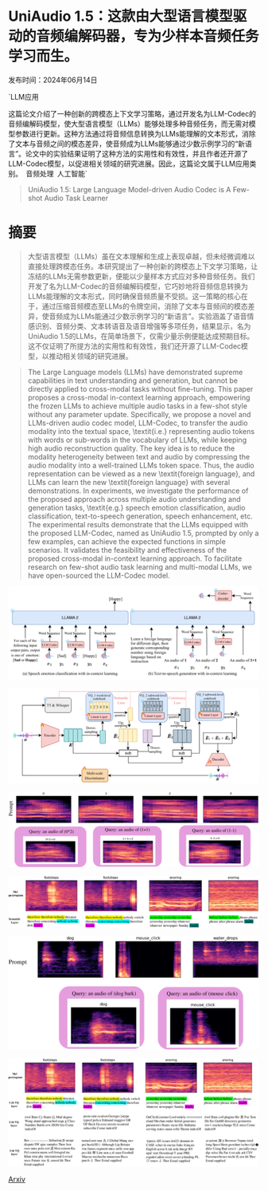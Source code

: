 # UniAudio 1.5：这款由大型语言模型驱动的音频编解码器，专为少样本音频任务学习而生。

发布时间：2024年06月14日

`LLM应用

这篇论文介绍了一种创新的跨模态上下文学习策略，通过开发名为LLM-Codec的音频编解码模型，使大型语言模型（LLMs）能够处理多种音频任务，而无需对模型参数进行更新。这种方法通过将音频信息转换为LLMs能理解的文本形式，消除了文本与音频之间的模态差异，使音频成为LLMs能够通过少数示例学习的“新语言”。论文中的实验结果证明了这种方法的实用性和有效性，并且作者还开源了LLM-Codec模型，以促进相关领域的研究进展。因此，这篇论文属于LLM应用类别。` `音频处理` `人工智能`

> UniAudio 1.5: Large Language Model-driven Audio Codec is A Few-shot Audio Task Learner

# 摘要

> 大型语言模型（LLMs）虽在文本理解和生成上表现卓越，但未经微调难以直接处理跨模态任务。本研究提出了一种创新的跨模态上下文学习策略，让冻结的LLMs无需参数更新，便能以少量样本方式应对多种音频任务。我们开发了名为LLM-Codec的音频编解码模型，它巧妙地将音频信息转换为LLMs能理解的文本形式，同时确保音频质量不受损。这一策略的核心在于，通过压缩音频模态至LLMs的令牌空间，消除了文本与音频间的模态差异，使音频成为LLMs能通过少数示例学习的“新语言”。实验涵盖了语音情感识别、音频分类、文本转语音及语音增强等多项任务，结果显示，名为UniAudio 1.5的LLMs，在简单场景下，仅需少量示例便能达成预期目标。这不仅证明了所提方法的实用性和有效性，我们还开源了LLM-Codec模型，以推动相关领域的研究进展。

> The Large Language models (LLMs) have demonstrated supreme capabilities in text understanding and generation, but cannot be directly applied to cross-modal tasks without fine-tuning. This paper proposes a cross-modal in-context learning approach, empowering the frozen LLMs to achieve multiple audio tasks in a few-shot style without any parameter update. Specifically, we propose a novel and LLMs-driven audio codec model, LLM-Codec, to transfer the audio modality into the textual space, \textit{i.e.} representing audio tokens with words or sub-words in the vocabulary of LLMs, while keeping high audio reconstruction quality. The key idea is to reduce the modality heterogeneity between text and audio by compressing the audio modality into a well-trained LLMs token space. Thus, the audio representation can be viewed as a new \textit{foreign language}, and LLMs can learn the new \textit{foreign language} with several demonstrations. In experiments, we investigate the performance of the proposed approach across multiple audio understanding and generation tasks, \textit{e.g.} speech emotion classification, audio classification, text-to-speech generation, speech enhancement, etc. The experimental results demonstrate that the LLMs equipped with the proposed LLM-Codec, named as UniAudio 1.5, prompted by only a few examples, can achieve the expected functions in simple scenarios. It validates the feasibility and effectiveness of the proposed cross-modal in-context learning approach. To facilitate research on few-shot audio task learning and multi-modal LLMs, we have open-sourced the LLM-Codec model.

![UniAudio 1.5：这款由大型语言模型驱动的音频编解码器，专为少样本音频任务学习而生。](../../../paper_images/2406.10056/x1.png)

![UniAudio 1.5：这款由大型语言模型驱动的音频编解码器，专为少样本音频任务学习而生。](../../../paper_images/2406.10056/x2.png)

![UniAudio 1.5：这款由大型语言模型驱动的音频编解码器，专为少样本音频任务学习而生。](../../../paper_images/2406.10056/x3.png)

![UniAudio 1.5：这款由大型语言模型驱动的音频编解码器，专为少样本音频任务学习而生。](../../../paper_images/2406.10056/x4.png)

![UniAudio 1.5：这款由大型语言模型驱动的音频编解码器，专为少样本音频任务学习而生。](../../../paper_images/2406.10056/x5.png)

![UniAudio 1.5：这款由大型语言模型驱动的音频编解码器，专为少样本音频任务学习而生。](../../../paper_images/2406.10056/x6.png)

[Arxiv](https://arxiv.org/abs/2406.10056)